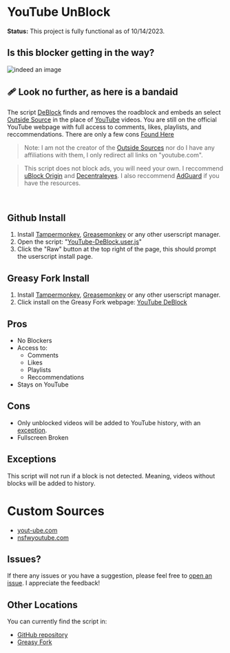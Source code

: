 # YouTube UnBlock
**Status:** This project is fully functional as of 10/14/2023.

## Is this blocker getting in the way?
![indeed an image](/img/YouTube-ad-blocker-experiment.avif)

## 🩹 Look no further, as here is a bandaid
The script [DeBlock](/YouTube-DeBlock.user.js) finds and removes the roadblock and embeds an select [Outside Source](#custom-sources) in the place of [YouTube](https://youtube.com) videos. You are still on the official YouTube webpage with full access to comments, likes, playlists, and reccommendations. There are only a few cons [Found Here](#cons)

>Note: I am not the creator of the [Outside Sources](#custom-sources) nor do I have any affiliations with them, I only redirect all links on "youtube.com".

>This script does not block ads, you will need your own. I reccommend [uBlock Origin](https://github.com/gorhill/uBlock) and [Decentraleyes](https://chrome.google.com/webstore/detail/decentraleyes/ldpochfccmkkmhdbclfhpagapcfdljkj). I also reccommend [AdGuard](https://www.adguard.com/en/) if you have the resources.

<br>

## Github Install
1. Install [Tampermonkey](https://www.tampermonkey.net/), [Greasemonkey](https://addons.mozilla.org/en-US/firefox/addon/greasemonkey/) or any other userscript manager.
2. Open the script: "[YouTube-DeBlock.user.js](/YouTube-DeBlock.user.js)"
3. Click the "Raw" button at the top right of the page, this should prompt the userscript install page.

## Greasy Fork Install
1. Install [Tampermonkey](https://www.tampermonkey.net/), [Greasemonkey](https://addons.mozilla.org/en-US/firefox/addon/greasemonkey/) or any other userscript manager.
2. Click install on the Greasy Fork webpage: [YouTube DeBlock](https://greasyfork.org/en/scripts/477098-youtube-deblock)


Pros
---
- No Blockers
- Access to:
  - Comments
  - Likes
  - Playlists
  - Reccommendations
- Stays on YouTube

Cons
---
- Only unblocked videos will be added to YouTube history, with an [exception](#exceptions).
- Fullscreen Broken

## Exceptions
This script will not run if a block is not detected. Meaning, videos without blocks will be added to history.

# Custom Sources
- [yout-ube.com](https://yout-ube.com)
- [nsfwyoutube.com](https://nsfwyoutube.com)

## Issues?
If there any issues or you have a suggestion, please feel free to [open an issue](https://github.com/YelloNolo/YouTube-UnBlock/issues). I appreciate the feedback!

## Other Locations
You can currently find the script in:
- [GitHub repository](https://github.com/YelloNolo/YouTube-UnBlock/)
- [Greasy Fork](https://greasyfork.org/en/scripts/477098-youtube-deblock)